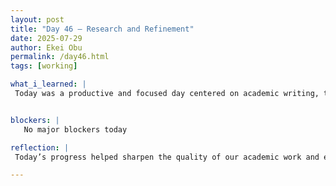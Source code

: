 ```yaml
---
layout: post
title: "Day 46 – Research and Refinement"
date: 2025-07-29
author: Ekei Obu 
permalink: /day46.html
tags: [working]

what_i_learned: |
 Today was a productive and focused day centered on academic writing, technical clarity, and report development. I refined content related to ECG signal analysis using AI, making technical explanations more concise and converting key references into BibTeX format for streamlined citation. I also crafted a paragraph explaining the importance of Explainable AI (XAI) in our model and suggested a related subtopic for deeper exploration. Additionally, I finalized improvements to both the methodology and literature review sections—tightening the narrative, removing redundancy, and ensuring a consistent, research-driven flow. To wrap up, I wrote a reflective summary highlighting how different types of noise (Gaussian, muscle, and baseline wander) affect ECG model performance, integrating insights from today's research to support our project goals.


blockers: |
   No major blockers today

reflection: |
 Today’s progress helped sharpen the quality of our academic work and ensured we're communicating our insights with clarity and purpose.

---
```



